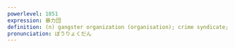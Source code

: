 ```yaml
---
powerlevel: 1851
expression: 暴力団
definition: (n) gangster organization (organisation); crime syndicate; yakuza (Japanese mafia); band of thugs; group of hoodlums
pronunciation: ぼうりょくだん
---
```

